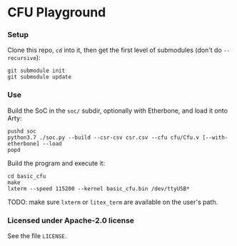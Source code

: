 # CFU Playground

### Setup

Clone this repo, `cd` into it, then get the first level of submodules (don't do `--recursive`):
```
git submodule init
git submodule update
```
### Use

Build the SoC in the `soc/` subdir, optionally with Etherbone, and load it onto Arty:
```
pushd soc
python3.7 ./soc.py --build --csr-csv csr.csv --cfu cfu/Cfu.v [--with-etherbone] --load
popd
```

Build the program and execute it:
```
cd basic_cfu
make
lxterm --speed 115200 --kernel basic_cfu.bin /dev/ttyUSB*
```

TODO: make sure `lxterm` or `litex_term` are available on the user's path.

### Licensed under Apache-2.0 license

See the file `LICENSE`.
